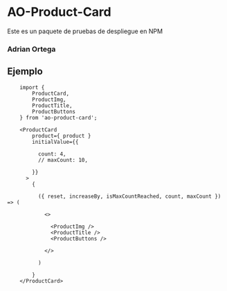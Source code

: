 # AO-Product-Card

Este es un paquete de pruebas de despliegue en NPM

### Adrian Ortega

## Ejemplo

```
    import {
        ProductCard,
        ProductImg,
        ProductTitle,
        ProductButtons
    } from 'ao-product-card';
```

```
    <ProductCard 
        product={ product } 
        initialValue={{ 
          
          count: 4,
          // maxCount: 10,
          
        }}
      >
        {

          ({ reset, increaseBy, isMaxCountReached, count, maxCount }) => (

            <>

              <ProductImg />
              <ProductTitle />
              <ProductButtons />

            </>

          )

        }
    </ProductCard>
```